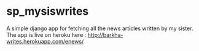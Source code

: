 sp_mysiswrites
==============

A simple django app for fetching all the news articles written by my sister. The app is live on heroku here : http://barkha-writes.herokuapp.com/enews/

